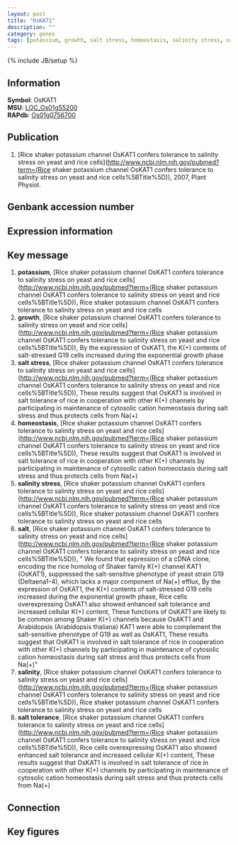 ```yaml
---
layout: post
title: "OsKAT1"
description: ""
category: genes
tags: [potassium, growth, salt stress, homeostasis, salinity stress, salt, salinity, salt tolerance]
---
```

{% include JB/setup %}

## Information
__Symbol__: OsKAT1  
__MSU__: [LOC_Os01g55200](http://rice.plantbiology.msu.edu/cgi-bin/ORF_infopage.cgi?orf=LOC_Os01g55200)  
__RAPdb__: [Os01g0756700](http://rapdb.dna.affrc.go.jp/viewer/gbrowse_details/irgsp1?name=Os01g0756700)  

## Publication
1. [Rice shaker potassium channel OsKAT1 confers tolerance to salinity stress on yeast and rice cells](http://www.ncbi.nlm.nih.gov/pubmed?term=(Rice shaker potassium channel OsKAT1 confers tolerance to salinity stress on yeast and rice cells%5BTitle%5D)), 2007, Plant Physiol.

## Genbank accession number

## Expression information

## Key message
1. __potassium__, [Rice shaker potassium channel OsKAT1 confers tolerance to salinity stress on yeast and rice cells](http://www.ncbi.nlm.nih.gov/pubmed?term=(Rice shaker potassium channel OsKAT1 confers tolerance to salinity stress on yeast and rice cells%5BTitle%5D)), Rice shaker potassium channel OsKAT1 confers tolerance to salinity stress on yeast and rice cells
2. __growth__, [Rice shaker potassium channel OsKAT1 confers tolerance to salinity stress on yeast and rice cells](http://www.ncbi.nlm.nih.gov/pubmed?term=(Rice shaker potassium channel OsKAT1 confers tolerance to salinity stress on yeast and rice cells%5BTitle%5D)),  By the expression of OsKAT1, the K(+) contents of salt-stressed G19 cells increased during the exponential growth phase
3. __salt stress__, [Rice shaker potassium channel OsKAT1 confers tolerance to salinity stress on yeast and rice cells](http://www.ncbi.nlm.nih.gov/pubmed?term=(Rice shaker potassium channel OsKAT1 confers tolerance to salinity stress on yeast and rice cells%5BTitle%5D)),  These results suggest that OsKAT1 is involved in salt tolerance of rice in cooperation with other K(+) channels by participating in maintenance of cytosolic cation homeostasis during salt stress and thus protects cells from Na(+)
4. __homeostasis__, [Rice shaker potassium channel OsKAT1 confers tolerance to salinity stress on yeast and rice cells](http://www.ncbi.nlm.nih.gov/pubmed?term=(Rice shaker potassium channel OsKAT1 confers tolerance to salinity stress on yeast and rice cells%5BTitle%5D)),  These results suggest that OsKAT1 is involved in salt tolerance of rice in cooperation with other K(+) channels by participating in maintenance of cytosolic cation homeostasis during salt stress and thus protects cells from Na(+)
5. __salinity stress__, [Rice shaker potassium channel OsKAT1 confers tolerance to salinity stress on yeast and rice cells](http://www.ncbi.nlm.nih.gov/pubmed?term=(Rice shaker potassium channel OsKAT1 confers tolerance to salinity stress on yeast and rice cells%5BTitle%5D)), Rice shaker potassium channel OsKAT1 confers tolerance to salinity stress on yeast and rice cells
6. __salt__, [Rice shaker potassium channel OsKAT1 confers tolerance to salinity stress on yeast and rice cells](http://www.ncbi.nlm.nih.gov/pubmed?term=(Rice shaker potassium channel OsKAT1 confers tolerance to salinity stress on yeast and rice cells%5BTitle%5D)), " We found that expression of a cDNA clone, encoding the rice homolog of Shaker family K(+) channel KAT1 (OsKAT1), suppressed the salt-sensitive phenotype of yeast strain G19 (Deltaena1-4), which lacks a major component of Na(+) efflux, By the expression of OsKAT1, the K(+) contents of salt-stressed G19 cells increased during the exponential growth phase, Rice cells overexpressing OsKAT1 also showed enhanced salt tolerance and increased cellular K(+) content, These functions of OsKAT1 are likely to be common among Shaker K(+) channels because OsAKT1 and Arabidopsis (Arabidopsis thaliana) KAT1 were able to complement the salt-sensitive phenotype of G19 as well as OsKAT1, These results suggest that OsKAT1 is involved in salt tolerance of rice in cooperation with other K(+) channels by participating in maintenance of cytosolic cation homeostasis during salt stress and thus protects cells from Na(+)"
7. __salinity__, [Rice shaker potassium channel OsKAT1 confers tolerance to salinity stress on yeast and rice cells](http://www.ncbi.nlm.nih.gov/pubmed?term=(Rice shaker potassium channel OsKAT1 confers tolerance to salinity stress on yeast and rice cells%5BTitle%5D)), Rice shaker potassium channel OsKAT1 confers tolerance to salinity stress on yeast and rice cells
8. __salt tolerance__, [Rice shaker potassium channel OsKAT1 confers tolerance to salinity stress on yeast and rice cells](http://www.ncbi.nlm.nih.gov/pubmed?term=(Rice shaker potassium channel OsKAT1 confers tolerance to salinity stress on yeast and rice cells%5BTitle%5D)),  Rice cells overexpressing OsKAT1 also showed enhanced salt tolerance and increased cellular K(+) content, These results suggest that OsKAT1 is involved in salt tolerance of rice in cooperation with other K(+) channels by participating in maintenance of cytosolic cation homeostasis during salt stress and thus protects cells from Na(+)

## Connection

## Key figures


